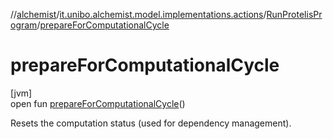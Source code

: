 //[alchemist](../../../index.md)/[it.unibo.alchemist.model.implementations.actions](../index.md)/[RunProtelisProgram](index.md)/[prepareForComputationalCycle](prepare-for-computational-cycle.md)

# prepareForComputationalCycle

[jvm]\
open fun [prepareForComputationalCycle](prepare-for-computational-cycle.md)()

Resets the computation status (used for dependency management).
